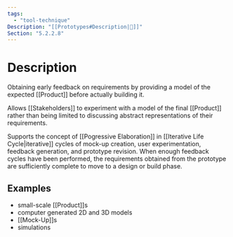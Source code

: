 ```yaml
---
tags:
  - "tool-technique"
Description: "[[Prototypes#Description|📝]]"
Section: "5.2.2.8"
---
```

# Description
Obtaining early feedback on requirements by providing a model of the expected [[Product]] before actually building it.

Allows [[Stakeholders]] to experiment with a model of the final [[Product]] rather than being limited to discussing abstract representations of their requirements.

Supports the concept of [[Pogressive Elaboration]] in [[Iterative Life Cycle|iterative]] cycles of mock-up creation, user experimentation, feedback generation, and prototype revision. When enough feedback cycles have been performed, the requirements obtained from the prototype are sufficiently complete to move to a design or build phase.
## Examples
- small-scale [[Product]]s
- computer generated 2D and 3D models
- [[Mock-Up]]s
- simulations
